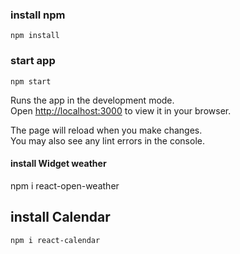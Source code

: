 ### install npm

`npm install`

###  start app
`npm start`

Runs the app in the development mode.\
Open [http://localhost:3000](http://localhost:3000) to view it in your browser.

The page will reload when you make changes.\
You may also see any lint errors in the console.


#### install Widget weather
npm i react-open-weather

## install Calendar
`npm i react-calendar`

